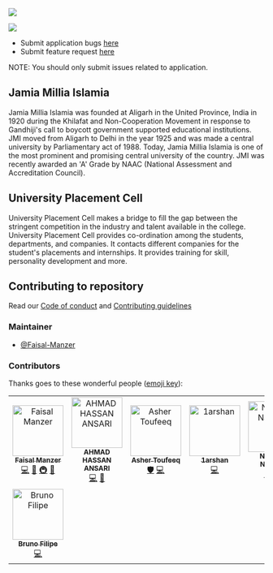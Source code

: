 ![][team]

[![][website status]][official site]
<br>

- Submit application bugs [here][submit bug]
- Submit feature request [here][submit feature request]

NOTE: You should only submit issues related to application.

## Jamia Millia Islamia

Jamia Millia Islamia was founded at Aligarh in the United Province, India in 1920 during the Khilafat and Non-Cooperation Movement in response to Gandhiji's call to boycott government supported educational institutions. JMI moved from Aligarh to Delhi in the year 1925 and was made a central university by Parliamentary act of 1988. Today, Jamia Millia Islamia is one of the most prominent and promising central university of the country. JMI was recently awarded an 'A' Grade by NAAC (National Assessment and Accreditation Council).

## University Placement Cell

University Placement Cell makes a bridge to fill the gap between the stringent competition in the industry and talent available in the college. University Placement Cell provides co-ordination among the students, departments, and companies. It contacts different companies for the student's placements and internships. It provides training for skill, personality development and more.

## Contributing to repository

Read our [Code of conduct](/CODE_OF_CONDUCT.md) and [Contributing guidelines](/CONTRIBUTING.md)

### Maintainer

- [@Faisal-Manzer](https://github.com/Faisal-Manzer)

### Contributors

Thanks goes to these wonderful people ([emoji key][emoji key]):

<!-- ALL-CONTRIBUTORS-LIST:START - Do not remove or modify this section -->
<!-- prettier-ignore-start -->
<!-- markdownlint-disable -->
<table>
  <tr>
    <td align="center"><a href="https://Faisal-Manzer.in"><img src="https://avatars3.githubusercontent.com/u/18066439?v=4" width="100px;" alt="Faisal Manzer"/><br /><sub><b>Faisal Manzer</b></sub></a><br /><a href="https://github.com/Faisal-Manzer/upcjmi-react-app/commits?author=Faisal-Manzer" title="Code">💻</a> <a href="#design-Faisal-Manzer" title="Design">🎨</a> <a href="#infra-Faisal-Manzer" title="Infrastructure (Hosting, Build-Tools, etc)">🚇</a> <a href="#maintenance-Faisal-Manzer" title="Maintenance">🚧</a></td>
    <td align="center"><a href="http://alhacen.cf"><img src="https://avatars3.githubusercontent.com/u/15712390?v=4" width="100px;" alt="AHMAD HASSAN ANSARI"/><br /><sub><b>AHMAD HASSAN ANSARI</b></sub></a><br /><a href="https://github.com/Faisal-Manzer/upcjmi-react-app/commits?author=alhaqhassan" title="Code">💻</a> <a href="#design-alhaqhassan" title="Design">🎨</a></td>
    <td align="center"><a href="http://asher-toufeeq.me"><img src="https://avatars3.githubusercontent.com/u/32986474?v=4" width="100px;" alt="Asher Toufeeq"/><br /><sub><b>Asher Toufeeq</b></sub></a><br /><a href="#security-ashertoufeeq" title="Security">🛡️</a> <a href="https://github.com/Faisal-Manzer/upcjmi-react-app/commits?author=ashertoufeeq" title="Code">💻</a></td>
    <td align="center"><a href="https://github.com/1arshan"><img src="https://avatars0.githubusercontent.com/u/48045961?v=4" width="100px;" alt="1arshan"/><br /><sub><b>1arshan</b></sub></a><br /><a href="https://github.com/Faisal-Manzer/upcjmi-react-app/commits?author=1arshan" title="Code">💻</a></td>
    <td align="center"><a href="https://github.com/nashrahnaseem"><img src="https://avatars0.githubusercontent.com/u/54800516?v=4" width="100px;" alt="Nashrah Naseem"/><br /><sub><b>Nashrah Naseem</b></sub></a><br /><a href="#content-nashrahnaseem" title="Content">🖋</a> <a href="https://github.com/Faisal-Manzer/upcjmi-react-app/commits?author=nashrahnaseem" title="Code">💻</a></td>
    <td align="center"><a href="https://github.com/Aeonwolf"><img src="https://avatars2.githubusercontent.com/u/55657017?v=4" width="100px;" alt="Mikah"/><br /><sub><b>Mikah</b></sub></a><br /><a href="#content-Aeonwolf" title="Content">🖋</a></td>
    <td align="center"><a href="https://vishalkukreja.com"><img src="https://avatars1.githubusercontent.com/u/183714?v=4" width="100px;" alt="Vishal Kukreja"/><br /><sub><b>Vishal Kukreja</b></sub></a><br /><a href="#content-vishalkukreja" title="Content">🖋</a></td>
  </tr>
  <tr>
    <td align="center"><a href="https://www.linkedin.com/in/brunodhr/"><img src="https://avatars3.githubusercontent.com/u/37847186?v=4" width="100px;" alt="Bruno Filipe"/><br /><sub><b>Bruno Filipe</b></sub></a><br /><a href="https://github.com/Faisal-Manzer/upcjmi-react-app/commits?author=brunodhr" title="Code">💻</a></td>
  </tr>
</table>

<!-- markdownlint-enable -->
<!-- prettier-ignore-end -->

<!-- ALL-CONTRIBUTORS-LIST:END -->

[official site]: https://upcjmi.com
[submit bug]: https://github.com/Faisal-Manzer/upcjmi-react-app/issues/new?assignees=alhaqhassan&labels=bug&template=bug_report.md&title=
[submit feature request]: https://github.com/Faisal-Manzer/upcjmi-react-app/issues/new?assignees=Faisal-Manzer&labels=enhancement&template=feature_request.md&title=
[website status]: https://img.shields.io/website?down_message=down&up_message=running&url=https%3A%2F%2Fupcjmi.com
[team]: public/readme-team.jpg
[emoji key]: https://allcontributors.org/docs/en/emoji-key
